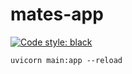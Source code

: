 # mates-app

[![Code style: black](https://img.shields.io/badge/code%20style-black-000000.svg)](https://github.com/psf/black)

`uvicorn main:app --reload`
